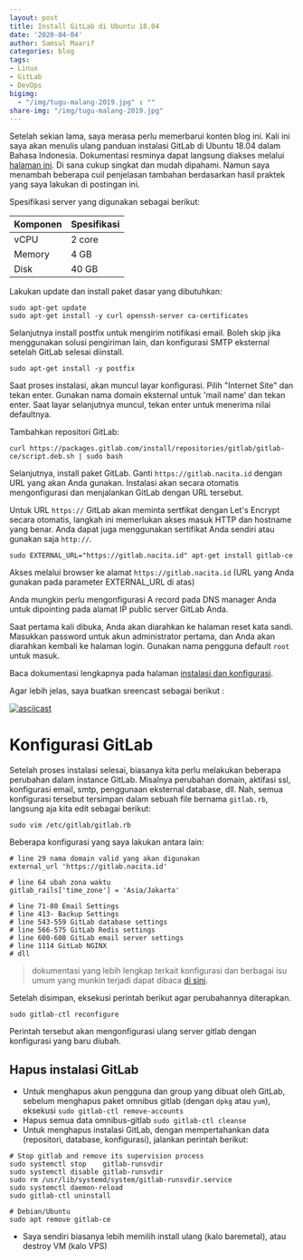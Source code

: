 ```yaml
---
layout: post
title: Install GitLab di Ubuntu 18.04
date: '2020-04-04'
author: Samsul Maarif
categories: blog
tags:
- Linux
- GitLab
- DevOps
bigimg:
  - "/img/tugu-malang-2019.jpg" : ""
share-img: "/img/tugu-malang-2019.jpg"
---
```


Setelah sekian lama, saya merasa perlu memerbarui konten blog ini. Kali ini saya akan menulis ulang panduan instalasi GitLab di Ubuntu 18.04 dalam Bahasa Indonesia. Dokumentasi resminya dapat langsung diakses melalui [halaman ini](https://about.gitlab.com/install/#ubuntu). Di sana cukup singkat dan mudah dipahami. Namun saya menambah beberapa cuil penjelasan tambahan berdasarkan hasil praktek yang saya lakukan di postingan ini.

Spesifikasi server yang digunakan sebagai berikut:

Komponen | Spesifikasi
--- | ---
vCPU | 2 core
Memory | 4 GB
Disk | 40 GB

Lakukan update dan install paket dasar yang dibutuhkan:

```
sudo apt-get update
sudo apt-get install -y curl openssh-server ca-certificates
```

Selanjutnya install postfix untuk mengirim notifikasi email. Boleh skip jika menggunakan solusi pengiriman lain, dan konfigurasi SMTP eksternal setelah GitLab selesai diinstall.

```
sudo apt-get install -y postfix
```

Saat proses instalasi, akan muncul layar konfigurasi. Pilih "Internet Site" dan tekan enter. Gunakan nama domain eksternal untuk 'mail name' dan tekan enter. Saat layar selanjutnya muncul, tekan enter untuk menerima nilai defaultnya.


Tambahkan repositori GitLab:

```
curl https://packages.gitlab.com/install/repositories/gitlab/gitlab-ce/script.deb.sh | sudo bash
```

Selanjutnya, install paket GitLab. Ganti `https://gitlab.nacita.id` dengan URL yang akan Anda gunakan. Instalasi akan secara otomatis mengonfigurasi dan menjalankan GitLab dengan URL tersebut.

Untuk URL `https://` GitLab akan meminta sertfikat dengan Let's Encrypt secara otomatis, langkah ini memerlukan akses masuk HTTP dan hostname yang benar. Anda dapat juga menggunakan sertifikat Anda sendiri atau gunakan saja `http://`.


```
sudo EXTERNAL_URL="https://gitlab.nacita.id" apt-get install gitlab-ce
```

Akses melalui browser ke alamat `https://gitlab.nacita.id` (URL yang Anda gunakan pada parameter EXTERNAL_URL di atas)

Anda mungkin perlu mengonfigurasi A record pada DNS manager Anda untuk dipointing pada alamat IP public server GitLab Anda.

Saat pertama kali dibuka, Anda akan diarahkan ke halaman reset kata sandi. Masukkan password untuk akun administrator pertama, dan Anda akan diarahkan kembali ke halaman login. Gunakan nama pengguna default `root` untuk masuk.

Baca dokumentasi lengkapnya pada halaman [instalasi dan konfigurasi](https://docs.gitlab.com/omnibus/README.html#installation-and-configuration-using-omnibus-package).

Agar lebih jelas, saya buatkan sreencast sebagai berikut :

[![asciicast](https://asciinema.org/a/lPp5LqT6yB3sQiokbM4JuED9y.svg)](https://asciinema.org/a/lPp5LqT6yB3sQiokbM4JuED9y)

# Konfigurasi GitLab

Setelah proses instalasi selesai, biasanya kita perlu melakukan beberapa perubahan dalam instance GitLab. Misalnya perubahan domain, aktifasi ssl, konfigurasi email, smtp, penggunaan eksternal database, dll. Nah, semua konfigurasi tersebut tersimpan dalam sebuah file bernama `gitlab.rb`, langsung aja kita edit sebagai berikut:

```
sudo vim /etc/gitlab/gitlab.rb
```

Beberapa konfigurasi yang saya lakukan antara lain:

```
# line 29 nama domain valid yang akan digunakan
external_url 'https://gitlab.nacita.id'

# line 64 ubah zona waktu
gitlab_rails['time_zone'] = 'Asia/Jakarta'

# line 71-80 Email Settings
# line 413- Backup Settings
# line 543-559 GitLab database settings
# line 566-575 GitLab Redis settings
# line 600-608 GitLab email server settings
# line 1114 GitLab NGINX
# dll
```
> dokumentasi yang lebih lengkap terkait konfigurasi dan berbagai isu umum yang munkin terjadi dapat dibaca [di sini](https://gitlab.com/gitlab-org/omnibus-gitlab/blob/master/README.md).

Setelah disimpan, eksekusi perintah berikut agar perubahannya diterapkan.

```
sudo gitlab-ctl reconfigure
```

Perintah tersebut akan mengonfigurasi ulang server gitlab dengan konfigurasi yang baru diubah.

## Hapus instalasi GitLab

- Untuk menghapus akun pengguna dan group yang dibuat oleh GitLab, sebelum menghapus paket omnibus gitlab (dengan `dpkg` atau `yum`), eksekusi `sudo gitlab-ctl remove-accounts`
- Hapus semua data omnibus-gitlab `sudo gitlab-ctl cleanse`
- Untuk menghapus instalasi GitLab, dengan mempertahankan data (repositori, database, konfigurasi), jalankan perintah berikut:

```
# Stop gitlab and remove its supervision process
sudo systemctl stop    gitlab-runsvdir
sudo systemctl disable gitlab-runsvdir
sudo rm /usr/lib/systemd/system/gitlab-runsvdir.service
sudo systemctl daemon-reload
sudo gitlab-ctl uninstall

# Debian/Ubuntu
sudo apt remove gitlab-ce
```

- Saya sendiri biasanya lebih memilih install ulang (kalo baremetal), atau destroy VM (kalo VPS)
